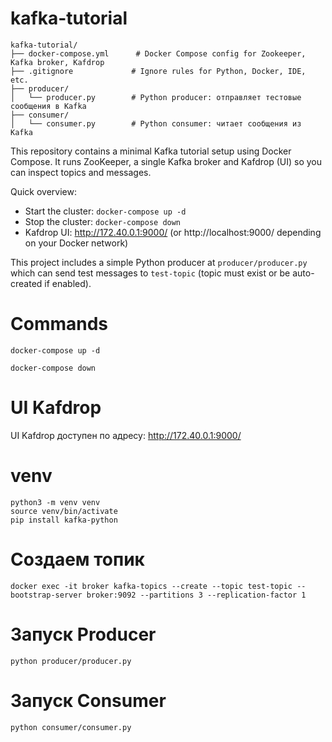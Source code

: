 # kafka-tutorial
```
kafka-tutorial/
├── docker-compose.yml      # Docker Compose config for Zookeeper, Kafka broker, Kafdrop
├── .gitignore             # Ignore rules for Python, Docker, IDE, etc.
├── producer/
│   └── producer.py        # Python producer: отправляет тестовые сообщения в Kafka
├── consumer/
│   └── consumer.py        # Python consumer: читает сообщения из Kafka
```

This repository contains a minimal Kafka tutorial setup using Docker Compose. It runs ZooKeeper, a single Kafka broker and Kafdrop (UI) so you can inspect topics and messages.

Quick overview:
- Start the cluster: `docker-compose up -d`
- Stop the cluster: `docker-compose down`
- Kafdrop UI: http://172.40.0.1:9000/ (or http://localhost:9000/ depending on your Docker network)

This project includes a simple Python producer at `producer/producer.py` which can send test messages to `test-topic` (topic must exist or be auto-created if enabled).

# Commands
```
docker-compose up -d
```

```
docker-compose down
```

# UI Kafdrop
UI Kafdrop доступен по адресу: http://172.40.0.1:9000/

# venv
```
python3 -m venv venv
source venv/bin/activate
pip install kafka-python
```

# Создаем топик
```
docker exec -it broker kafka-topics --create --topic test-topic --bootstrap-server broker:9092 --partitions 3 --replication-factor 1
```

# Запуск Producer

```
python producer/producer.py
```

# Запуск Consumer

```
python consumer/consumer.py
```